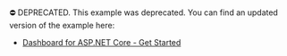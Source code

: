 ⛔ DEPRECATED. This example was deprecated. You can find an updated version of the example here:

- [Dashboard for ASP.NET Core - Get Started](https://github.com/DevExpress-Examples/asp-net-core-dashboard-get-started)
